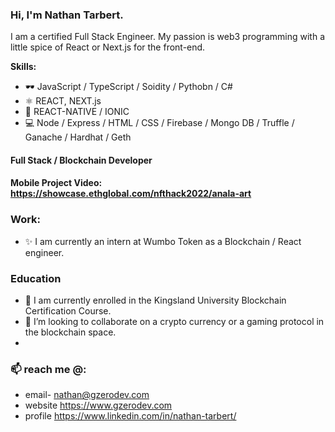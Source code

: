 
### Hi, I'm Nathan Tarbert. 
I am a certified Full Stack Engineer. My passion is web3 programming with a little spice of React or Next.js for the front-end.

**Skills:**
* 🕶️ JavaScript / TypeScript / Soidity / Pythobn / C#
* ⚛  REACT, NEXT.js
* 📱  REACT-NATIVE / IONIC
* 💻 Node / Express / HTML / CSS / Firebase / Mongo DB / Truffle / Ganache / Hardhat / Geth

#### Full Stack / Blockchain Developer

#### Mobile Project Video: https://showcase.ethglobal.com/nfthack2022/anala-art

### Work:
- ✨ I am currently an intern at Wumbo Token as a Blockchain / React engineer. 

### Education
- 🔭 I am currently enrolled in the Kingsland University Blockchain Certification Course. 
- 👯 I’m looking to collaborate on a crypto currency or a gaming protocol in the blockchain space. 
- 
### 📫 reach me @:
- email- nathan@gzerodev.com 
- website https://www.gzerodev.com 
- profile https://www.linkedin.com/in/nathan-tarbert/






